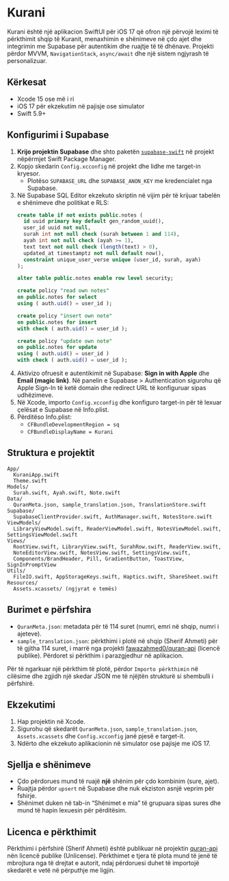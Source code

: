# Kurani

Kurani është një aplikacion SwiftUI për iOS 17 që ofron një përvojë leximi të përkthimit shqip të Kuranit, menaxhimin e shënimeve në çdo ajet dhe integrimin me Supabase për autentikim dhe ruajtje të të dhënave. Projekti përdor MVVM, `NavigationStack`, `async/await` dhe një sistem ngjyrash të personalizuar.

## Kërkesat
- Xcode 15 ose më i ri
- iOS 17 për ekzekutim në pajisje ose simulator
- Swift 5.9+

## Konfigurimi i Supabase
1. **Krijo projektin Supabase** dhe shto paketën [`supabase-swift`](https://github.com/supabase-community/supabase-swift) në projekt nëpërmjet Swift Package Manager.
2. Kopjo skedarin `Config.xcconfig` në projekt dhe lidhe me target-in kryesor.
   - Plotëso `SUPABASE_URL` dhe `SUPABASE_ANON_KEY` me kredencialet nga Supabase.
3. Në Supabase SQL Editor ekzekuto skriptin në vijim për të krijuar tabelën e shënimeve dhe politikat e RLS:
   ```sql
   create table if not exists public.notes (
     id uuid primary key default gen_random_uuid(),
     user_id uuid not null,
     surah int not null check (surah between 1 and 114),
     ayah int not null check (ayah >= 1),
     text text not null check (length(text) > 0),
     updated_at timestamptz not null default now(),
     constraint unique_user_verse unique (user_id, surah, ayah)
   );

   alter table public.notes enable row level security;

   create policy "read own notes"
   on public.notes for select
   using ( auth.uid() = user_id );

   create policy "insert own note"
   on public.notes for insert
   with check ( auth.uid() = user_id );

   create policy "update own note"
   on public.notes for update
   using ( auth.uid() = user_id )
   with check ( auth.uid() = user_id );
   ```
4. Aktivizo ofruesit e autentikimit në Supabase: **Sign in with Apple** dhe **Email (magic link)**. Në panelin e Supabase > Authentication sigurohu që Apple Sign-In të ketë domain dhe redirect URL të konfiguruar sipas udhëzimeve.
5. Në Xcode, importo `Config.xcconfig` dhe konfiguro target-in për të lexuar çelësat e Supabase në Info.plist.
6. Përditëso Info.plist:
   - `CFBundleDevelopmentRegion = sq`
   - `CFBundleDisplayName = Kurani`

## Struktura e projektit
```
App/
  KuraniApp.swift
  Theme.swift
Models/
  Surah.swift, Ayah.swift, Note.swift
Data/
  QuranMeta.json, sample_translation.json, TranslationStore.swift
Supabase/
  SupabaseClientProvider.swift, AuthManager.swift, NotesStore.swift
ViewModels/
  LibraryViewModel.swift, ReaderViewModel.swift, NotesViewModel.swift, SettingsViewModel.swift
Views/
  RootView.swift, LibraryView.swift, SurahRow.swift, ReaderView.swift,
  NoteEditorView.swift, NotesView.swift, SettingsView.swift,
  Components/BrandHeader, Pill, GradientButton, ToastView, SignInPromptView
Utils/
  FileIO.swift, AppStorageKeys.swift, Haptics.swift, ShareSheet.swift
Resources/
  Assets.xcassets/ (ngjyrat e temës)
```

## Burimet e përfshira
- `QuranMeta.json`: metadata për të 114 suret (numri, emri në shqip, numri i ajeteve).
- `sample_translation.json`: përkthimi i plotë në shqip (Sherif Ahmeti) për të gjitha 114 suret, i marrë nga projekti [fawazahmed0/quran-api](https://github.com/fawazahmed0/quran-api) (licencë publike). Përdoret si përkthim i parazgjedhur në aplikacion.

Për të ngarkuar një përkthim të plotë, përdor `Importo përkthimin` në cilësime dhe zgjidh një skedar JSON me të njëjtën strukturë si shembulli i përfshirë.

## Ekzekutimi
1. Hap projektin në Xcode.
2. Sigurohu që skedarët `QuranMeta.json`, `sample_translation.json`, `Assets.xcassets` dhe `Config.xcconfig` janë pjesë e target-it.
3. Ndërto dhe ekzekuto aplikacionin në simulator ose pajisje me iOS 17.

## Sjellja e shënimeve
- Çdo përdorues mund të ruajë **një** shënim për çdo kombinim (sure, ajet).
- Ruajtja përdor `upsert` në Supabase dhe nuk ekziston asnjë veprim për fshirje.
- Shënimet duken në tab-in “Shënimet e mia” të grupuara sipas sures dhe mund të hapin lexuesin për përditësim.

## Licenca e përkthimit
Përkthimi i përfshirë (Sherif Ahmeti) është publikuar në projektin [quran-api](https://github.com/fawazahmed0/quran-api) nën licencë publike (Unlicense). Përkthimet e tjera të plota mund të jenë të mbrojtura nga të drejtat e autorit, ndaj përdoruesi duhet të importojë skedarët e vetë në përputhje me ligjin.
